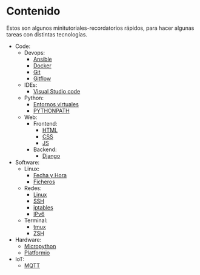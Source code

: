 # Contenido

Estos son algunos minitutoriales-recordatorios rápidos, para hacer algunas tareas con distintas tecnologías.

* Code:
    * Devops:
        * [Ansible](code/devops/ansible/ansible.md)
        * [Docker](code/devops/docker/docker-aclaraciones.md)
        * [Git](code/devops/git/git-git.md)
        * [Gitflow](code/devops/git/gitflow/gitflow-gitflow.md)
    * IDEs:
        * [Visual Studio code](code/ides/vscode/vscode.md)
    * Python:
        * [Entornos virtuales](code/python/venv/venv-introduccion.md)
        * [PYTHONPATH](code/python/python-pythonpath.md)
    * Web:
        * Frontend:
            * [HTML](code/web/frontend/html/html-indice.md)
            * [CSS](code/web/frontend/css/css-plugins.md)
            * [JS](code/web/frontend/js/js-indice.md)
        * Backend:
            * [Django](code/web/backend/django/django.md)
* Software:
    * Linux:
        * [Fecha y Hora](sw/linux/linux-fecha-hora.md)
        * [Ficheros](sw/linux/linux-ficheros.md)
    * Redes:
        * [Linux](sw/redes/redes-linux.md)
        * [SSH](sw/redes/redes-ssh.md)
        * [iptables](sw/redes/redes-iptables.md)
        * [IPv6](sw/redes/redes-ipv6.md)
    * Terminal:
        * [tmux](sw/terminal/tmux/tmux-comandos.md)
        * [ZSH](sw/terminal/terminal-zsh.md)
* Hardware:
    * [Micropython](hw/upython/upython-informacion.md)
    * [Platformio](hw/pio/pio-informacion.md)
* IoT:
    * [MQTT](iot/mqtt/mqtt.md)